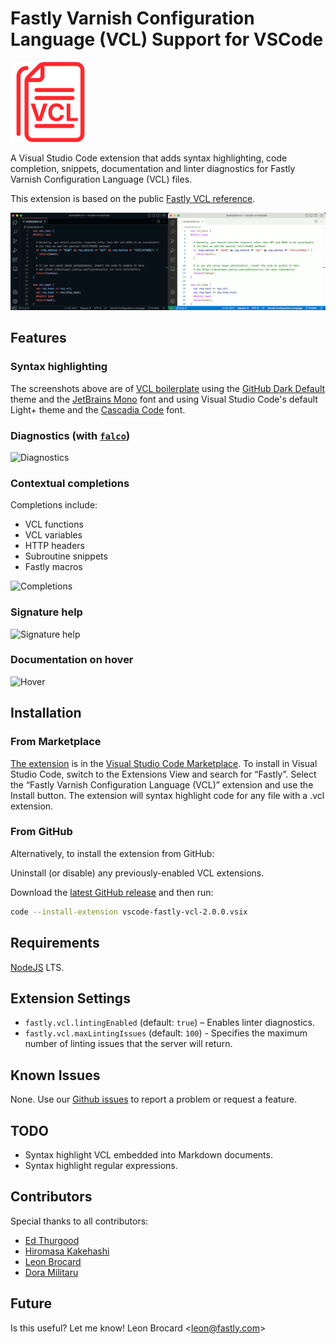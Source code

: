 # Fastly Varnish Configuration Language (VCL) Support for VSCode

![.vcl icon](icon.png)

A Visual Studio Code extension that adds syntax highlighting, code completion, snippets, documentation and linter diagnostics for Fastly Varnish Configuration Language (VCL) files.

This extension is based on the public [Fastly VCL reference](https://developer.fastly.com/reference/vcl/).

![Dark and light screenshots](screenshots.png)

## Features

### Syntax highlighting

The screenshots above are of [VCL boilerplate](https://developer.fastly.com/learning/vcl/using/#adding-vcl-to-your-service-configuration) using the [GitHub Dark Default](https://marketplace.visualstudio.com/items?itemName=GitHub.github-vscode-theme) theme and the [JetBrains Mono](https://www.jetbrains.com/lp/mono/) font and using Visual Studio Code's default Light+ theme and the [Cascadia Code](https://github.com/microsoft/cascadia-code) font.

### Diagnostics (with [`falco`](https://github.com/ysugimoto/falco))

![Diagnostics](https://github.com/doramatadora/vscode-fastly-vcl/assets/12828487/844e7f9d-63d7-4d32-9716-5a8e6cc871f5)

### Contextual completions

Completions include:
* VCL functions
* VCL variables
* HTTP headers
* Subroutine snippets
* Fastly macros

![Completions](https://github.com/doramatadora/vscode-fastly-vcl/assets/12828487/79a02caa-6307-4785-b717-a9b508aee4f5)

### Signature help

![Signature help](https://github.com/doramatadora/vscode-fastly-vcl/assets/12828487/e52612d1-4429-4371-8da1-4f7aa352a56b)

### Documentation on hover

![Hover](https://github.com/doramatadora/vscode-fastly-vcl/assets/12828487/73c0148f-f7bc-4708-a34f-2aad17fde9da)
## Installation 

### From Marketplace

[The extension](https://marketplace.visualstudio.com/items?itemName=fastly.vscode-fastly-vcl) is in the [Visual Studio Code Marketplace](https://marketplace.visualstudio.com/VSCode). To install in Visual Studio Code, switch to the Extensions View and search for “Fastly”. Select the “Fastly Varnish Configuration Language (VCL)” extension and use the Install button. The extension will syntax highlight code for any file with a .vcl extension.

### From GitHub

Alternatively, to install the extension from GitHub:

Uninstall (or disable) any previously-enabled VCL extensions.

Download the [latest GitHub release](https://github.com/fastly/vscode-fastly-vcl/releases/) and then run:

```bash
code --install-extension vscode-fastly-vcl-2.0.0.vsix
```

## Requirements

[NodeJS](https://nodejs.org) LTS.

## Extension Settings

* `fastly.vcl.lintingEnabled` (default: `true`) – Enables linter diagnostics.
* `fastly.vcl.maxLintingIssues` (default: `100`) - Specifies the maximum number of linting issues that the server will return.

## Known Issues

None. Use our [Github issues](https://github.com/fastly/vscode-fastly-vcl/new) to report a problem or request a feature.

## TODO

- Syntax highlight VCL embedded into Markdown documents.
- Syntax highlight regular expressions.

## Contributors

Special thanks to all contributors:

- [Ed Thurgood](https://github.com/ejthurgo)
- [Hiromasa Kakehashi](https://github.com/hrmsk66)
- [Leon Brocard](https://github.com/acme)
- [Dora Militaru](https://github.com/doramatadora)

## Future

Is this useful? Let me know! Leon Brocard <<leon@fastly.com>>
